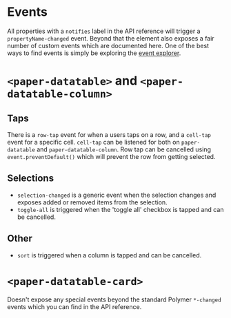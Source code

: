 Events
===
All properties with a `notifies` label in the API reference will trigger a `propertyName-changed` event. Beyond that the
element also exposes a fair number of custom events which are documented here. One of the best ways to find events is
simply be exploring the [event explorer](events.html).

`<paper-datatable>` and `<paper-datatable-column>`
===
Taps
---
There is a `row-tap` event for when a users taps on a row, and a `cell-tap` event for a specific cell. `cell-tap` can be
listened for both on `paper-datatable` and `paper-datatable-column`. Row tap can be cancelled using
`event.preventDefault()` which will prevent the row from getting selected.

Selections
---

 - `selection-changed` is a generic event when the selection changes and exposes added or removed items from the selection.
 - `toggle-all` is triggered when the 'toggle all' checkbox is tapped and can be cancelled.
  
Other
---
 - `sort` is triggered when a column is tapped and can be cancelled.

`<paper-datatable-card>`
===
Doesn't expose any special events beyond the standard Polymer `*-changed` events which you can find in the API reference.